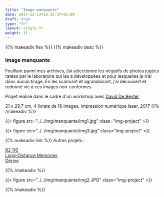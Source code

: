 ```yaml
---
title: "Image manquante"
date: 2017-12-13T18:35:37+01:00
draft: true
type: "fr"
layout: single_fr
weight: 11
---
```


{{% makeadiv flex %}}
{{% makeadiv desc %}}
### Image manquante

Fouillant parmi mes archives, j’ai sélectionné les négatifs de photos jugées ratées par le laboratoire qui les a développées et pour lesquelles je n’ai donc aucun tirage. En les scannant et agrandissant, j’ai découvert et redonné vie à ces images non-conformes.

Projet réalisé dans le cadre d'un workshop avec [David De Beyter](http://www.daviddebeyter.com/)

21 x 29,7 cm, 4 livrets de 16 images, impression numérique laser, 2017
{{% /makeadiv %}}

{{< figure src="../../img/manquante/img1.jpg" class="img-project" >}}

{{< figure src="../../img/manquante/img3.jpg" class="img-project" >}}

{{% makeadiv link %}}
Autres projets :

[92 110](http://www.carolinesorin.com/projects_fr/92110)  
[Long-Distance Memories](http://www.carolinesorin.com/projects_fr/longdistance)  
[Dérive](http://www.carolinesorin.com/projects_fr/derive)  

{{% /makeadiv %}}

{{< figure src="../../img/manquante/img2.JPG" class="img-project" >}}

{{% /makeadiv %}}